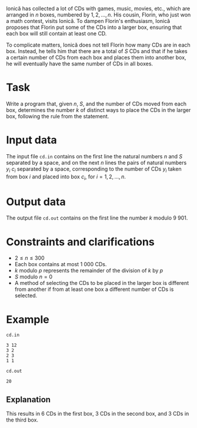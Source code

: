 
Ionică has collected a lot of CDs with games, music, movies, etc., which are arranged in $n$ boxes, numbered by $1, 2, \dots, n$. His cousin, Florin, who just won a math contest, visits Ionică. To dampen Florin's enthusiasm, Ionică proposes that Florin put some of the CDs into a larger box, ensuring that each box will still contain at least one CD.

To complicate matters, Ionică does not tell Florin how many CDs are in each box. Instead, he tells him that there are a total of $S$ CDs and that if he takes a certain number of CDs from each box and places them into another box, he will eventually have the same number of CDs in all boxes.

# Task

Write a program that, given $n$, $S$, and the number of CDs moved from each box, determines the number $k$ of distinct ways to place the CDs in the larger box, following the rule from the statement.

# Input data

The input file `cd.in` contains on the first line the natural numbers $n$ and $S$ separated by a space, and on the next $n$ lines the pairs of natural numbers $y_i \ c_i$ separated by a space, corresponding to the number of CDs $y_i$ taken from box $i$ and placed into box $c_i$, for $i = 1, 2, \dots, n$.

# Output data

The output file `cd.out` contains on the first line the number $k$ modulo $9 \ 901$.

# Constraints and clarifications

* $2 \leq n \leq 300$
* Each box contains at most $1 \ 000$ CDs.
* $k$ modulo $p$ represents the remainder of the division of $k$ by $p$
* $S$ modulo $n = 0$
* A method of selecting the CDs to be placed in the larger box is different from another if from at least one box a different number of CDs is selected.

# Example

`cd.in`
```
3 12
3 2
2 3
1 1
```

`cd.out`
```
20
```

## Explanation

This results in 6 CDs in the first box, 3 CDs in the second box, and 3 CDs in the third box.
